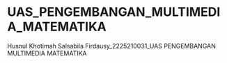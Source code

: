 # UAS_PENGEMBANGAN_MULTIMEDIA_MATEMATIKA
Husnul Khotimah Salsabila Firdausy_2225210031_UAS PENGEMBANGAN MULTIMEDIA MATEMATIKA
